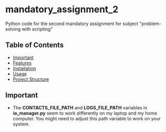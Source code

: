 # mandatory_assignment_2

Python code for the second mandatory assignment for subject "problem-solving with scripting"

## Table of Contents

- [Important](#important)
- [Features](#features)
- [Installation](#installation)
- [Usage](#usage)
- [Project Structure](#project-structure)

## Important

- The **CONTACTS_FILE_PATH** and **LOGS_FILE_PATH** variables in **io_manager.py** seem to work differently on my
  laptop and my home computer. You might need to adjust this path variable to work on your system.